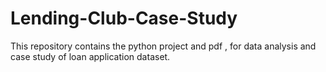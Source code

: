 # Lending-Club-Case-Study

This repository contains the python project and pdf , for data analysis and case study of loan application dataset.
